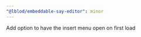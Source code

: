 ```yaml
---
"@lblod/embeddable-say-editor": minor
---
```


Add option to have the insert menu open on first load
